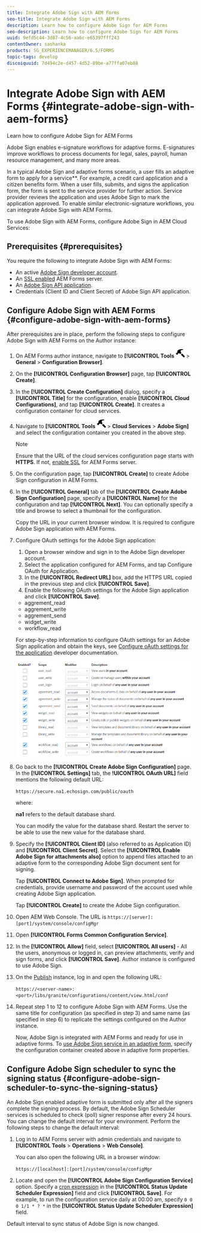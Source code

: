```yaml
---
title: Integrate Adobe Sign with AEM Forms
seo-title: Integrate Adobe Sign with AEM Forms
description: Learn how to configure Adobe Sign for AEM Forms
seo-description: Learn how to configure Adobe Sign for AEM Forms
uuid: 9efd5c44-3d87-4c56-aa6c-e65397fff243
contentOwner: sashanka
products: SG_EXPERIENCEMANAGER/6.5/FORMS
topic-tags: develop
discoiquuid: 7d494c2e-d457-4d52-89be-a77ffa07eb88
---
```


# Integrate Adobe Sign with AEM Forms {#integrate-adobe-sign-with-aem-forms}

Learn how to configure Adobe Sign for AEM Forms

Adobe Sign enables e-signature workflows for adaptive forms. E-signatures improve workflows to process documents for legal, sales, payroll, human resource management, and many more areas.

In a typical Adobe Sign and adaptive forms scenario, a user fills an adaptive form to apply for a service**. For example, a credit card application and a citizen benefits form. When a user fills, submits, and signs the application form, the form is sent to the service provider for further action. Service provider reviews the application and uses Adobe Sign to mark the application approved. To enable similar electronic-signature workflows, you can integrate Adobe Sign with AEM Forms.

To use Adobe Sign with AEM Forms, configure Adobe Sign in AEM Cloud Services:

## Prerequisites {#prerequisites}

You require the following to integrate Adobe Sign with AEM Forms:

* An active [Adobe Sign developer account](https://acrobat.adobe.com/us/en/why-adobe/developer-form.html).
* An [SSL enabled](/help/sites-administering/ssl-by-default.md) AEM Forms server.
* An [Adobe Sign API application](https://www.adobe.io/apis/documentcloud/sign/docs.html#!adobeio/adobeio-documentation/master/sign/gstarted/create_app.md).
* Credentials (Client ID and Client Secret) of Adobe Sign API application.

## Configure Adobe Sign with AEM Forms {#configure-adobe-sign-with-aem-forms}

After prerequisites are in place, perform the following steps to configure Adobe Sign with AEM Forms on the Author instance:

1. On AEM Forms author instance, navigate to **[!UICONTROL Tools** ![hammer](assets/hammer.png) &gt; **General** &gt; **Configuration Browser]**.
1. On the **[!UICONTROL Configuration Browser]** page, tap **[!UICONTROL Create]**.
1. In the **[!UICONTROL Create Configuration]** dialog, specify a **[!UICONTROL Title]** for the configuration, enable **[!UICONTROL Cloud Configurations]**, and tap **[!UICONTROL Create]**. It creates a configuration container for cloud services.
1. Navigate to **[!UICONTROL Tools** ![hammer](assets/hammer.png) &gt; **Cloud Services** &gt; **Adobe Sign]** and select the configuration container you created in the above step.

   >[!NOTE]
   >
   >Ensure that the URL of the cloud services configuration page starts with **HTTPS**. If not, [enable SSL](/help/sites-administering/ssl-by-default.md) for AEM Forms server.

1. On the configuration page, tap **[!UICONTROL Create]** to create Adobe Sign configuration in AEM Forms.
1. In the **[!UICONTROL General]** tab of the **[!UICONTROL Create Adobe Sign Configuration]** page, specify a **[!UICONTROL Name]** for the configuration and tap **[!UICONTROL Next]**. You can optionally specify a title and browse to select a thumbnail for the configuration.

   Copy the URL in your current browser window. It is required to configure Adobe Sign application with AEM Forms.

1. Configure OAuth settings for the Adobe Sign application:

    1. Open a browser window and sign in to the Adobe Sign developer account.
    1. Select the application configured for AEM Forms, and tap Configure OAuth for Application.
    1. In the **[!UICONTROL Redirect URL]** box, add the HTTPS URL copied in the previous step and click **[!UICONTROL Save]**.
    1. Enable the following OAuth settings for the Adobe Sign application and click **[!UICONTROL Save]**.

    * aggrement_read
    * aggrement_write
    * aggrement_send
    * widget_write
    * workflow_read

   For step-by-step information to configure OAuth settings for an Adobe Sign application and obtain the keys, see [Configure oAuth settings for the application](https://www.adobe.io/apis/documentcloud/sign/docs.html#!adobeio/adobeio-documentation/master/sign/gstarted/configure_oauth.md) developer documentation.

   ![OAuth Config](assets/oauth_config.png)

1. Go back to the **[!UICONTROL Create Adobe Sign Configuration]** page. In the **[!UICONTROL Settings]** tab, the **!UICONTROL OAuth URL]** field mentions the following default URL:

   `https://secure.na1.echosign.com/public/oauth`

   where:

   **na1** refers to the default database shard.

   You can modify the value for the database shard. Restart the server to be able to use the new value for the database shard.

1. Specify the **[!UICONTROL Client ID]** (also referred to as Application ID) and **[!UICONTROL Client Secret]**. Select the **[!UICONTROL Enable Adobe Sign for attachments also]** option to append files attached to an adaptive form to the corresponding Adobe Sign document sent for signing.

   Tap **[!UICONTROL Connect to Adobe Sign]**. When prompted for credentials, provide username and password of the account used while creating Adobe Sign application.

   Tap **[!UICONTROL Create]** to create the Adobe Sign configuration.

1. Open AEM Web Console. The URL is `https://[server]:[port]/system/console/configMgr`
1. Open **[!UICONTROL Forms Common Configuration Service]**.
1. In the **[!UICONTROL Allow]** field, select **[!UICONTROL All users]** - All the users, anonymous or logged in, can preview attachments, verify and sign forms, and click **[!UICONTROL Save]**. Author instance is configured to use Adobe Sign.
1. On the [Publish](/help/sites-deploying/deploy.md) instance, log in and open the following URL:

   `https://<server-name>:<port>/libs/granite/configurations/content/view.html/conf`

1. Repeat step 1 to 12 to configure Adobe Sign with AEM Forms. Use the same title for configuration (as specified in step 3) and same name (as specified in step 6) to replicate the settings configured on the Author instance.

   Now, Adobe Sign is integrated with AEM Forms and ready for use in adaptive forms. To [use Adobe Sign service in an adaptive form](/help/forms/using/working-with-adobe-sign.md#configure-adobe-sign-for-an-adaptive-form), specify the configuration container created above in adaptive form properties.

## Configure Adobe Sign scheduler to sync the signing status {#configure-adobe-sign-scheduler-to-sync-the-signing-status}

An Adobe Sign enabled adaptive form is submitted only after all the signers complete the signing process. By default, the Adobe Sign Scheduler services is scheduled to check (poll) signer response after every 24 hours. You can change the default interval for your environment. Perform the following steps to change the default interval:

1. Log in to AEM Forms server with admin credentials and navigate to **[!UICONTROL Tools** >  **Operations** >  **Web Console]**.

   You can also open the following URL in a browser window:

   `https://[localhost]:[port]/system/console/configMgr`

1. Locate and open the **[!UICONTROL Adobe Sign Configuration Service]** option. Specify a [cron expression](https://en.wikipedia.org/wiki/Cron#CRON_expression) in the **[!UICONTROL Status Update Scheduler Expression]** field and click **[!UICONTROL Save]**. For example, to run the configuration service daily at 00:00 am, specify `0 0 0 1/1 * ? *` in the **[!UICONTROL Status Update Scheduler Expression]** field.

Default interval to sync status of Adobe Sign is now changed.
